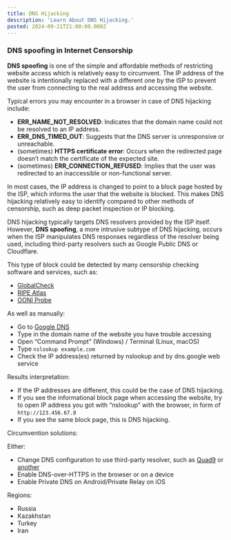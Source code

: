 ```yaml
---
title: DNS Hijacking
description: 'Learn About DNS Hijacking.'
posted: 2024-09-21T21:00:00.000Z
---
```

### DNS spoofing in Internet Censorship
**DNS spoofing** is one of the simple and affordable methods of restricting website access which is relatively easy to circumvent. The IP address of the website is intentionally replaced with a different one by the ISP to prevent the user from connecting to the real address and accessing the website.  

Typical errors you may encounter in a browser in case of DNS hijacking include:  
- **ERR_NAME_NOT_RESOLVED**: Indicates that the domain name could not be resolved to an IP address.  
- **ERR_DNS_TIMED_OUT**: Suggests that the DNS server is unresponsive or unreachable.  
- (sometimes) **HTTPS certificate error**: Occurs when the redirected page doesn’t match the certificate of the expected site.  
- (sometimes) **ERR_CONNECTION_REFUSED**: Implies that the user was redirected to an inaccessible or non-functional server.  

In most cases, the IP address is changed to point to a block page hosted by the ISP, which informs the user that the website is blocked. This makes DNS hijacking relatively easy to identify compared to other methods of censorship, such as deep packet inspection or IP blocking.  

DNS hijacking typically targets DNS resolvers provided by the ISP itself. However, **DNS spoofing**, a more intrusive subtype of DNS hijacking, occurs when the ISP manipulates DNS responses regardless of the resolver being used, including third-party resolvers such as Google Public DNS or Cloudflare.  

This type of block could be detected by many censorship checking software and services, such as:
>
 - [GlobalCheck](/balefire/en/censorship/services/globalcheck/)
 - [RIPE Atlas](/balefire/en/censorship/services/ripe-atlas/)
 - [OONI Probe](/balefire/en/censorship/toolkits/ooni/)

As well as manually:
>
 - Go to [Google DNS](https://dns.google/)
 - Type in the domain name of the website you have trouble accessing
 - Open “Command Prompt” (Windows) / Terminal (Linux, macOS)
 - Type `nslookup example.com`
 - Check the IP address(es) returned by nslookup and by dns.google web service

Results interpretation:
>
 - If the IP addresses are different, this could be the case of DNS hijacking.
 - If you see the informational block page when accessing the website, try to open IP address you got with “nslookup” with the browser, in form of `http://123.456.67.8`
 - If you see the same block page, this is DNS hijacking.

Circumvention solutions:

Either:
>
 - Change DNS configuration to use third-party resolver, such as [Quad9](https://www.quad9.net/) or [another](https://en.wikipedia.org/wiki/Public_recursive_name_server#Notable_public_DNS_service_operators)
 - Enable DNS-over-HTTPS in the browser or on a device 
 - Enable Private DNS on Android/Private Relay on iOS

Regions:
- Russia
- Kazakhstan
- Turkey
- Iran
